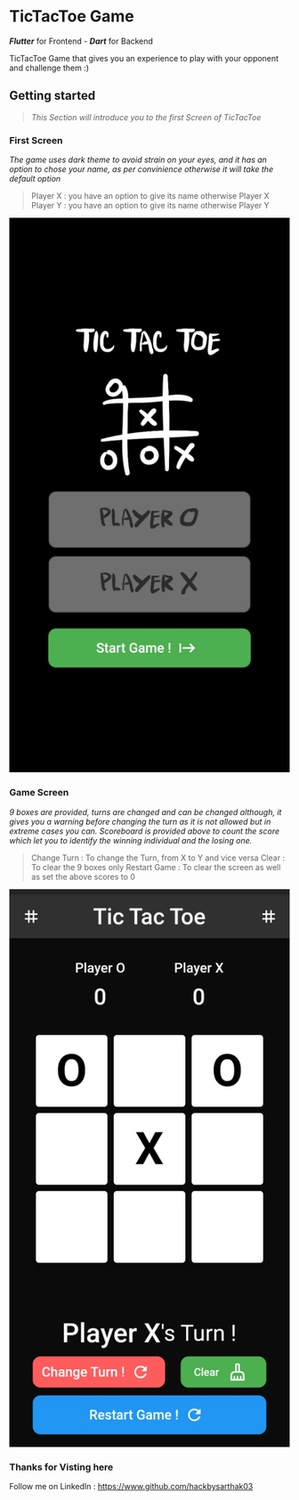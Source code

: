 # TicTacToe Game

***Flutter*** for Frontend -
***Dart*** for Backend

TicTacToe Game that gives you an experience to play with your opponent and challenge them :)



## Getting started

>   _This Section will introduce you to the first Screen of TicTacToe_

### First Screen

_The game uses dark theme to avoid strain on your eyes, and it has an option to chose your name, as per convinience otherwise it will take the default option_

>Player X : you have an option to give its name otherwise Player X
>Player Y : you have an option to give its name otherwise Player Y


![First Page](lib/assets/Screenshot_20230418-111601_1.png)

### Game Screen

_9 boxes are provided, turns are changed and can be changed although, it gives you a warning before changing the turn as it is not allowed but in extreme cases you can. Scoreboard is provided above to count the score which let you to identify the winning individual and the losing one._


>Change Turn : To change the Turn, from X to Y and vice versa
>Clear : To clear the 9 boxes only
>Restart Game : To clear the screen as well as set the above scores to 0


![Game Page](lib/assets/Screenshot_20230418-111625_1.png)

### Thanks for Visting here

Follow me on LinkedIn : https://www.github.com/hackbysarthak03

